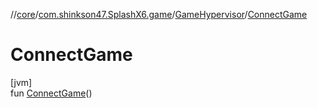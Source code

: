 //[core](../../../index.md)/[com.shinkson47.SplashX6.game](../index.md)/[GameHypervisor](index.md)/[ConnectGame](-connect-game.md)

# ConnectGame

[jvm]\
fun [ConnectGame](-connect-game.md)()
